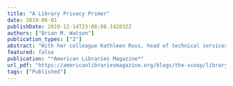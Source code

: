 ```yaml
---
title: "A Library Privacy Primer"
date: 2019-06-01
publishDate: 2019-12-14T23:08:08.142832Z
authors: ["Brian M. Watson"]
publication_types: ["2"]
abstract: "With her colleague Kathleen Ross, head of technical services at St. John Fisher College’s Lavery Library, Greco presented “Library Confidentiality: Your Privacy is Our Business,” a comprehensive primer on privacy and libraries, at the American Library Association’s 2019 Annual Conference and Exhibition in Washington, D.C. In the first of many audience engagement moments, Ross and … Continue reading A Library Privacy Primer →"
featured: false
publication: "*American Libraries Magazine*"
url_pdf: "https://americanlibrariesmagazine.org/blogs/the-scoop/library-privacy-primer/"
tags: ["Published"]
---
```



